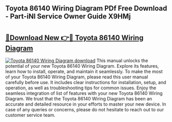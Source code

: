 ## Toyota 86140 Wiring Diagram PDf Free Download - Part-iNl Service Owner Guide X9HMj

# <h2><a href="http://dfmpzk.blite.top/?on=Toyota+86140+Wiring+Diagram">🔗Download New 👉🔴 Toyota 86140 Wiring Diagram</a></h2>

[![Toyota 86140 Wiring Diagram download](https://i.imgur.com/lujVjoI.png)](http://dfmpzk.blite.top/?on=Toyota+86140+Wiring+Diagram)
This manual unlocks the potential of your new Toyota 86140 Wiring Diagram. Explore its features, learn how to install, operate, and maintain it seamlessly. To make the most of your Toyota 86140 Wiring Diagram, please read this user manual carefully before use. It includes clear instructions for installation, setup, and operation, as well as troubleshooting tips for common issues. Enjoy the seamless integration of list of features with your new Toyota 86140 Wiring Diagram. We trust that the Toyota 86140 Wiring Diagram has been an accurate and detailed resource in your efforts to master your new device. In case of any queries or concerns, please do not hesitate to reach out to our customer service team.
